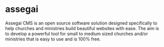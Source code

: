 # assegai
Assegai CMS is an open source software solution designed specifically to help churches and ministries build beautiful websites with ease. The aim is to develop a powerful tool for small to medium sized churches and/or ministries that is easy to use and is 100% free.
